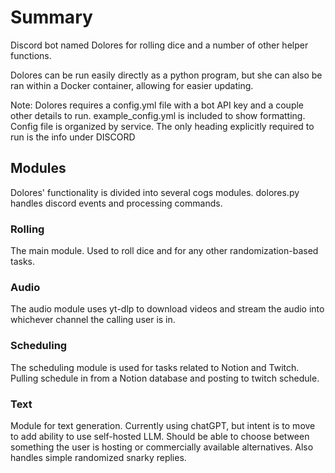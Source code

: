 # Summary

Discord bot named Dolores for rolling dice and a number of other helper functions.

Dolores can be run easily directly as a python program, but she can also be ran within a Docker container, allowing for easier updating.

Note: Dolores requires a config.yml file with a bot API key and a couple other details to run. example_config.yml is included to show formatting. Config file is organized by service. The only heading explicitly required to run is the info under DISCORD

## Modules

Dolores' functionality is divided into several cogs modules. dolores.py handles discord events and processing commands.

### Rolling

The main module. Used to roll dice and for any other randomization-based tasks.

### Audio

The audio module uses yt-dlp to download videos and stream the audio into whichever channel the calling user is in.

### Scheduling

The scheduling module is used for tasks related to Notion and Twitch. Pulling schedule in from a Notion database and posting to twitch schedule.

### Text

Module for text generation. Currently using chatGPT, but intent is to move to add ability to use self-hosted LLM. Should be able to choose between something the user is hosting or commercially available alternatives. Also handles simple randomized snarky replies.
